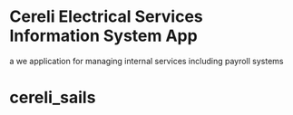 # Cereli Electrical Services Information System App

a we application for managing internal services including payroll systems
# cereli_sails

